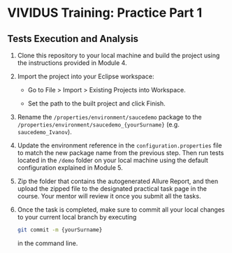 # VIVIDUS Training: Practice Part 1

## Tests Execution and Analysis

1. Clone this repository to your local machine and build the project using the instructions provided in Module 4.

1. Import the project into your Eclipse workspace:

    - Go to File > Import > Existing Projects into Workspace.

    - Set the path to the built project and click Finish.

1. Rename the `/properties/environment/saucedemo` package to the `/properties/environment/saucedemo_{yourSurname}` (e.g.  `saucedemo_Ivanov`).

1. Update the environment reference in the `configuration.properties` file to match the new package name from the previous step. Then run tests located in the `/demo` folder on your local machine using the default configuration explained in Module 5.

1. Zip the folder that contains the autogenerated Allure Report, and then upload the zipped file to the designated practical task page in the course. Your mentor will review it once you submit all the tasks.

1. Once the task is completed, make sure to commit all your local changes to your current local branch by executing
    ```sh
    git commit -m {yourSurname}
    ```
    in the command line.
